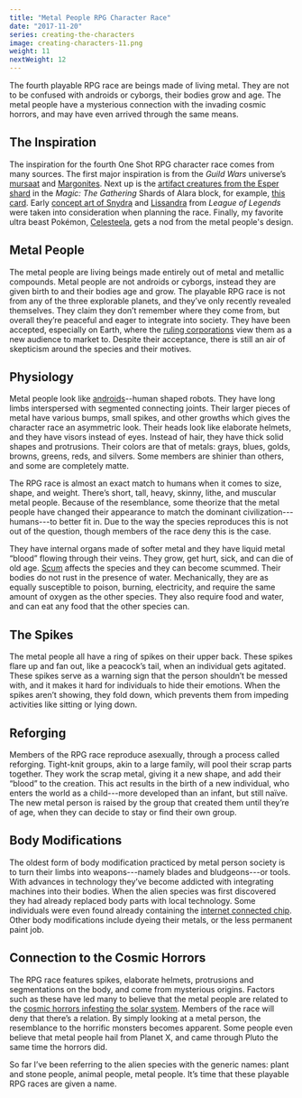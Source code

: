```yaml
---
title: "Metal People RPG Character Race"
date: "2017-11-20"
series: creating-the-characters
image: creating-characters-11.png
weight: 11
nextWeight: 12
---
```


The fourth playable RPG race are beings made of living metal. They are not to be confused with androids or cyborgs, their bodies grow and age. The metal people have a mysterious connection with the invading cosmic horrors, and may have even arrived through the same means.<!--more-->

## The Inspiration
The inspiration for the fourth One Shot RPG character race comes from many sources. The first major inspiration is from the _Guild Wars_ universe’s [mursaat](https://wiki.guildwars.com/wiki/Mursaat) and [Margonites](https://wiki.guildwars.com/wiki/Margonite). Next up is the [artifact creatures from the Esper shard](http://gatherer.wizards.com/Pages/Search/Default.aspx?action=advanced&output=spoiler&method=visual&type=+[%22Artifact%22]+[%22Creature%22]&block=+[%22Shards%20of%20Alara%20Block%22]) in the _Magic: The Gathering_ Shards of Alara block, for example, [this card](http://gatherer.wizards.com/Pages/Card/Details.aspx?multiverseid=174888). Early [concept art of Snydra](https://zeronis.deviantart.com/art/Syndra-The-Dark-Sovereign-Ideation-Thumbnails-342605666) and [Lissandra](https://universe.leagueoflegends.com/en_US/champion/lissandra/?mv=image-gallery) from _League of Legends_ were taken into consideration when planning the race. Finally, my favorite ultra beast Pokémon, [Celesteela](https://serebii.net/pokedex-sm/797.shtml), gets a nod from the metal people's design.

## Metal People
The metal people are living beings made entirely out of metal and metallic compounds. Metal people are not androids or cyborgs, instead they are given birth to and their bodies age and grow. The playable RPG race is not from any of the three explorable planets, and they’ve only recently revealed themselves. They claim they don’t remember where they come from, but overall they’re peaceful and eager to integrate into society. They have been accepted, especially on Earth, where the [ruling corporations](/blog/creating-the-setting/planets-and-races/#earth) view them as a new audience to market to. Despite their acceptance, there is still an air of skepticism around the species and their motives.

## Physiology
Metal people look like [androids](/blog/creating-the-characters/robots-androids-cyborgs/#robots-and-androids)--human shaped robots. They have long limbs interspersed with segmented connecting joints. Their larger pieces of metal have various bumps, small spikes, and other growths which gives the character race an asymmetric look.  Their heads look like elaborate helmets, and they have visors instead of eyes. Instead of hair, they have thick solid shapes and protrusions. Their colors are that of metals: grays, blues, golds, browns, greens, reds, and silvers. Some members are shinier than others, and some are completely matte.

The RPG race is almost an exact match to humans when it comes to size, shape, and weight. There’s short, tall, heavy, skinny, lithe, and muscular metal people. Because of the resemblance, some theorize that the metal people have changed their appearance to match the dominant civilization---humans---to better fit in. Due to the way the species reproduces this is not out of the question, though members of the race deny this is the case.

They have internal organs made of softer metal and they have liquid metal “blood” flowing through their veins. They grow, get hurt, sick, and can die of old age. [Scum](/blog/creating-the-setting/expanding-upon-scum-and-horror/#scum) affects the species and they can become scummed. Their bodies do not rust in the presence of water. Mechanically, they are as equally susceptible to poison, burning, electricity, and require the same amount of oxygen as the other species. They also require food and water, and can eat any food that the other species can.

## The Spikes
The metal people all have a ring of spikes on their upper back. These spikes flare up and fan out, like a peacock’s tail, when an individual gets agitated. These spikes serve as a warning sign that the person shouldn’t be messed with, and it makes it hard for individuals to hide their emotions. When the spikes aren’t showing, they fold down, which prevents them from impeding activities like sitting or lying down.

## Reforging
Members of the RPG race reproduce asexually, through a process called reforging. Tight-knit groups, akin to a large family, will pool their scrap parts together. They work the scrap metal, giving it a new shape, and add their “blood” to the creation. This act results in the birth of a new individual, who enters the world as a child---more developed than an infant, but still naïve. The new metal person is raised by the group that created them until they’re of age, when they can decide to stay or find their own group.

## Body Modifications
The oldest form of body modification practiced by metal person society is to turn their limbs into weapons---namely blades and bludgeons---or tools. With advances in technology they’ve become addicted with integrating machines into their bodies. When the alien species was first discovered they had already replaced body parts with local technology. Some individuals were even found already containing the [internet connected chip](/blog/creating-the-characters/ai-and-internet/#the-chip). Other body modifications include dyeing their metals, or the less permanent paint job.

## Connection to the Cosmic Horrors
The RPG race features spikes, elaborate helmets, protrusions and segmentations on the body, and come from mysterious origins. Factors such as these have led many to believe that the metal people are related to the [cosmic horrors infesting the solar system](/blog/creating-the-setting/better-elevator-pitch/#the-pluto-factor). Members of the race will deny that there’s a relation. By simply looking at a metal person, the resemblance to the horrific monsters becomes apparent. Some people even believe that metal people hail from Planet X, and came through Pluto the same time the horrors did.

So far I’ve been referring to the alien species with the generic names: plant and stone people, animal people, metal people. It’s time that these playable RPG races are given a name.
